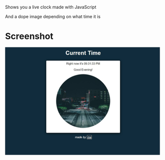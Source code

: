 Shows you a live clock made with JavaScript

And a dope image depending on what time it is

# Screenshot
<img src="./img/screenshot.jpeg">